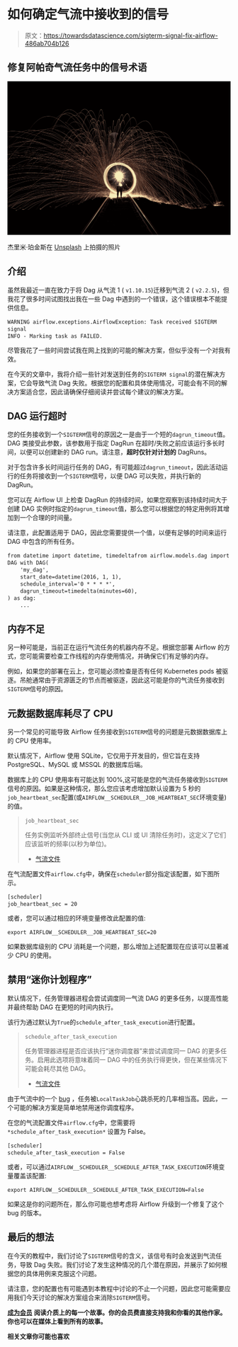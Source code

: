 # 如何确定气流中接收到的信号

> 原文：<https://towardsdatascience.com/sigterm-signal-fix-airflow-486ab704b126>

## 修复阿帕奇气流任务中的信号术语

![](img/e120c443af565e47a7446172d31bd99e.png)

杰里米·珀金斯在 [Unsplash](https://unsplash.com/s/photos/error?utm_source=unsplash&utm_medium=referral&utm_content=creditCopyText) 上拍摄的照片

## 介绍

虽然我最近一直在致力于将 Dag 从气流 1 ( `v1.10.15`)迁移到气流 2 ( `v2.2.5`)，但我花了很多时间试图找出我在一些 Dag 中遇到的一个错误，这个错误根本不能提供信息。

```
WARNING airflow.exceptions.AirflowException: Task received SIGTERM signal
INFO - Marking task as FAILED.
```

尽管我花了一些时间尝试我在网上找到的可能的解决方案，但似乎没有一个对我有效。

在今天的文章中，我将介绍一些针对发送到任务的`SIGTERM signal`的潜在解决方案，它会导致气流 Dag 失败。根据您的配置和具体使用情况，可能会有不同的解决方案适合您，因此请确保仔细阅读并尝试每个建议的解决方案。

## DAG 运行超时

您的任务接收到一个`SIGTERM`信号的原因之一是由于一个短的`dagrun_timeout`值。DAG 类接受此参数，该参数用于指定 DagRun 在超时/失败之前应该运行多长时间，以便可以创建新的 DAG run。请注意，**超时仅针对计划的** DagRuns。

对于包含许多长时间运行任务的 DAG，有可能超过`dagrun_timeout`，因此活动运行的任务将接收到一个`SIGTERM`信号，以便 DAG 可以失败，并执行新的 DagRun。

您可以在 Airflow UI 上检查 DagRun 的持续时间，如果您观察到该持续时间大于创建 DAG 实例时指定的`dagrun_timeout`值，那么您可以根据您的特定用例将其增加到一个合理的时间量。

请注意，此配置适用于 DAG，因此您需要提供一个值，以便有足够的时间来运行 DAG 中包含的所有任务。

```
from datetime import datetime, timedeltafrom airflow.models.dag import DAG with DAG(
    'my_dag', 
    start_date=datetime(2016, 1, 1),
    schedule_interval='0 * * * *',
    dagrun_timeout=timedelta(minutes=60),
) as dag:
    ...
```

## 内存不足

另一种可能是，当前正在运行气流任务的机器内存不足。根据您部署 Airflow 的方式，您可能需要检查工作线程的内存使用情况，并确保它们有足够的内存。

例如，如果您的部署在云上，您可能必须检查是否有任何 Kubernetes pods 被驱逐。吊舱通常由于资源匮乏的节点而被驱逐，因此这可能是你的气流任务接收到`SIGTERM`信号的原因。

## 元数据数据库耗尽了 CPU

另一个常见的可能导致 Airflow 任务接收到`SIGTERM`信号的问题是元数据数据库上的 CPU 使用率。

默认情况下，Airflow 使用 SQLite，它仅用于开发目的，但它旨在支持 PostgreSQL、MySQL 或 MSSQL 的数据库后端。

数据库上的 CPU 使用率有可能达到 100%,这可能是您的气流任务接收到`SIGTERM`信号的原因。如果是这种情况，那么您应该考虑增加默认设置为 5 秒的`job_heartbeat_sec`配置(或`AIRFLOW__SCHEDULER__JOB_HEARTBEAT_SEC`环境变量)的值。

> `job_heartbeat_sec`
> 
> 任务实例监听外部终止信号(当您从 CLI 或 UI 清除任务时)，这定义了它们应该监听的频率(以秒为单位)。
> 
> - [气流文件](https://airflow.apache.org/docs/apache-airflow/stable/configurations-ref.html#job-heartbeat-sec)

在气流配置文件`airflow.cfg`中，确保在`scheduler`部分指定该配置，如下图所示。

```
[scheduler]
job_heartbeat_sec = 20
```

或者，您可以通过相应的环境变量修改此配置的值:

```
export AIRFLOW__SCHEDULER__JOB_HEARTBEAT_SEC=20
```

如果数据库级别的 CPU 消耗是一个问题，那么增加上述配置现在应该可以显著减少 CPU 的使用。

## 禁用“迷你计划程序”

默认情况下，任务管理器进程会尝试调度同一气流 DAG 的更多任务，以提高性能并最终帮助 DAG 在更短的时间内执行。

该行为通过默认为`True`的`schedule_after_task_execution`进行配置。

> `schedule_after_task_execution`
> 
> 任务管理器进程是否应该执行“迷你调度器”来尝试调度同一 DAG 的更多任务。启用此选项将意味着同一 DAG 中的任务执行得更快，但在某些情况下可能会耗尽其他 DAG。
> 
> - [气流文件](https://airflow.apache.org/docs/apache-airflow/stable/configurations-ref.html#schedule-after-task-execution)

由于气流中的一个 [bug](https://github.com/apache/airflow/pull/16289) ，任务被`LocalTaskJob`心跳杀死的几率相当高。因此，一个可能的解决方案是简单地禁用迷你调度程序。

在您的气流配置文件`airflow.cfg`中，您需要将`*schedule_after_task_execution*` 设置为 False。

```
[scheduler]
schedule_after_task_execution = False
```

或者，可以通过`AIRFLOW__SCHEDULER__SCHEDULE_AFTER_TASK_EXECUTION`环境变量覆盖该配置:

```
export AIRFLOW__SCHEDULER__SCHEDULE_AFTER_TASK_EXECUTION=False
```

如果这是你的问题所在，那么你可能也想考虑将 Airflow 升级到一个修复了这个 bug 的版本。

## 最后的想法

在今天的教程中，我们讨论了`SIGTERM`信号的含义，该信号有时会发送到气流任务，导致 Dag 失败。我们讨论了发生这种情况的几个潜在原因，并展示了如何根据您的具体用例来克服这个问题。

请注意，您的配置也有可能遇到本教程中讨论的不止一个问题，因此您可能需要应用我们今天讨论的解决方案组合来消除`SIGTERM`信号。

[**成为会员**](https://gmyrianthous.medium.com/membership) **阅读介质上的每一个故事。你的会员费直接支持我和你看的其他作家。你也可以在媒体上看到所有的故事。**

[](https://gmyrianthous.medium.com/membership)  

**相关文章你可能也喜欢**

[](/run-airflow-docker-1b83a57616fb)  [](/hashicorp-vault-airflow-cfdddab31ea)  [](/connect-airflow-worker-gcp-e79690f3ecea) 